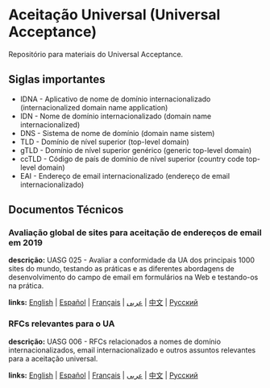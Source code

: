 # Aceitação Universal (Universal Acceptance)
Repositório para materiais do Universal Acceptance.


## Siglas importantes
* IDNA - Aplicativo de nome de domínio internacionalizado (internacionalized domain name application)
* IDN -  Nome de domínio internacionalizado (domain name internacionalized)
* DNS - Sistema de nome de domínio (domain name sistem)
* TLD - Domínio de nível superior (top-level domain)
* gTLD - Domínio de nível superior genérico (generic top-level domain)
* ccTLD - Código de país de domínio de nível superior (country code top-level domain)
* EAI - Endereço de email internacionalizado (endereço de email internacionalizado)

## Documentos Técnicos

### Avaliação global de sites para aceitação de endereços de email em 2019 
**descrição:** UASG 025 - Avaliar a conformidade da UA dos principais 1000 sites do mundo, testando as práticas e as diferentes abordagens de desenvolvimento do campo de email em formulários na Web e testando-os na prática.

**links:** [English](https://uasg.tech/wp-content/uploads/documents/UASG025-en-digital.pdf) | [Español](https://uasg.tech/wp-content/uploads/documents/UASG025-es-digital.pdf) | [Français](https://uasg.tech/wp-content/uploads/documents/UASG025-fr-digital.pdf) | [عربى](https://uasg.tech/wp-content/uploads/documents/UASG025-ar-digital.pdf) | [中文](https://uasg.tech/wp-content/uploads/documents/UASG025-zh-digital.pdf) | [Pусский](https://uasg.tech/wp-content/uploads/documents/UASG025-ru-digital.pdf)

### RFCs relevantes para o UA
**descrição:** UASG 006 - RFCs relacionados a nomes de domínio internacionalizados, email internacionalizado e outros assuntos relevantes para a aceitação universal.

**links:** [English](https://uasg.tech/wp-content/uploads/documents/UASG006-en-digital.pdf) | [Español](https://uasg.tech/wp-content/uploads/documents/UASG006-es-digital.pdf) | [Français](https://uasg.tech/wp-content/uploads/documents/UASG007-fr-digital.pdf) | [عربى](https://uasg.tech/wp-content/uploads/documents/UASG006-ar-digital.pdf) | [中文](https://uasg.tech/wp-content/uploads/documents/UASG006-zh-digital.pdf) | [Pусский](https://uasg.tech/wp-content/uploads/documents/UASG006-ru-digital.pdf)
